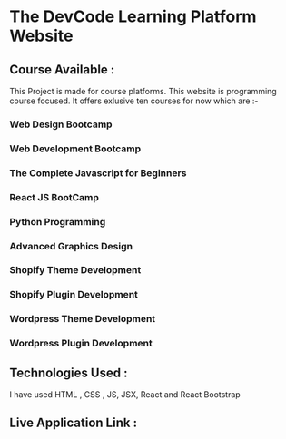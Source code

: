 # The DevCode Learning Platform Website

## Course Available : 
This Project is made for course platforms. This website is programming course focused. It offers exlusive ten courses for now which are :-

### Web Design Bootcamp 
### Web Development Bootcamp 
### The Complete Javascript for Beginners 
### React JS BootCamp 
### Python Programming 
### Advanced Graphics Design 
### Shopify Theme Development 
### Shopify Plugin Development 
### Wordpress Theme Development 
### Wordpress Plugin Development 

## Technologies Used : 
I have used HTML , CSS , JS, JSX, React and React Bootstrap 

## Live Application Link : 


